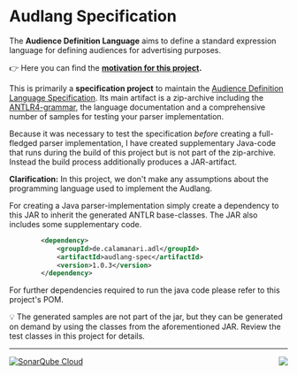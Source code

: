 # Audlang Specification

The **Audience Definition Language** aims to define a standard expression language for defining audiences for advertising purposes.

:point_right: Here you can find the **[motivation for this project](./doc/Motivation.md).**

This is primarily a **specification project** to maintain the [Audience Definition Language Specification](./doc/AudienceDefinitionLanguageSpecification.md). Its main artifact is a zip-archive including the [ANTLR4-grammar](./src/main/antlr4/Audlang.g4), the language documentation and a comprehensive number of samples for testing your parser implementation.

Because it was necessary to test the specification *before* creating a full-fledged parser implementation, I have created supplementary Java-code that runs during the build of this project but is not part of the zip-archive. Instead the build process additionally produces a JAR-artifact. 

**Clarification:** In this project, we don't make any assumptions about the programming language used to implement the Audlang. 

For creating a Java parser-implementation simply create a dependency to this JAR to inherit the generated ANTLR base-classes. The JAR also includes some supplementary code.

```xml
		<dependency>
			<groupId>de.calamanari.adl</groupId>
			<artifactId>audlang-spec</artifactId>
			<version>1.0.3</version>
		</dependency>
```

For further dependencies required to run the java code please refer to this project's POM.

:bulb: The generated samples are not part of the jar, but they can be generated on demand by using the classes from the aforementioned JAR. Review the test classes in this project for details.

----
<img align="right" src="https://sonarcloud.io/api/project_badges/measure?project=KarlEilebrecht_audlang-spec&metric=alert_status" />

[![SonarQube Cloud](https://sonarcloud.io/images/project_badges/sonarcloud-light.svg)](https://sonarcloud.io/summary/new_code?id=KarlEilebrecht_audlang-spec)

